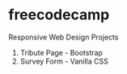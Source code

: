# freecodecamp

Responsive Web Design Projects
01. Tribute Page - Bootstrap
02. Survey Form - Vanilla CSS
